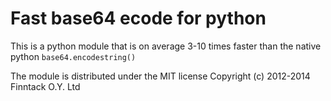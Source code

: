 Fast base64 ecode for python
=========

This is a python module that is on average 3-10 times faster than the native python `base64.encodestring()`

The module is distributed under the MIT license
Copyright (c) 2012-2014 Finntack O.Y. Ltd
